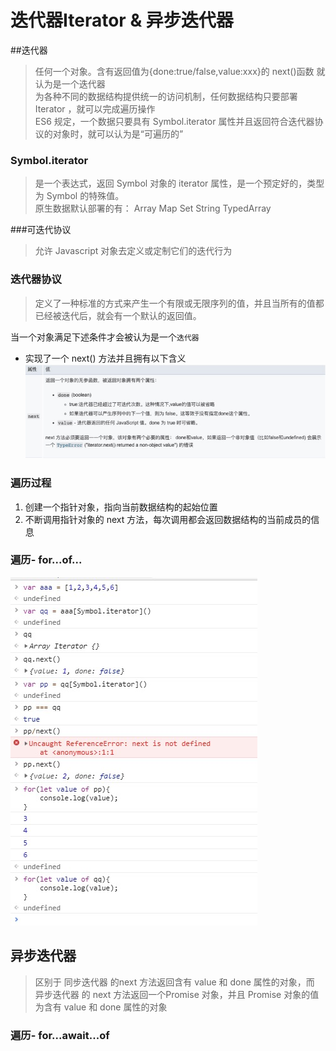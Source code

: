 # 迭代器Iterator & 异步迭代器
##迭代器
> 任何一个对象。含有返回值为{done:true/false,value:xxx}的 next()函数  就认为是一个迭代器   
为各种不同的数据结构提供统一的访问机制，任何数据结构只要部署 Iterator ，就可以完成遍历操作    
ES6 规定，一个数据只要具有 Symbol.iterator 属性并且返回符合迭代器协议的对象时，就可以认为是“可遍历的”

### Symbol.iterator
> 是一个表达式，返回 Symbol 对象的 iterator 属性，是一个预定好的，类型为 Symbol 的特殊值。  
原生数据默认部署的有： Array Map Set String TypedArray 

###可迭代协议
> 允许 Javascript 对象去定义或定制它们的迭代行为

### 迭代器协议
> 定义了一种标准的方式来产生一个有限或无限序列的值，并且当所有的值都已经被迭代后，就会有一个默认的返回值。

当一个对象满足下述条件才会被认为是一个`迭代器`  
- 实现了一个 next() 方法并且拥有以下含义
![迭代器](../../assets/iterator1.jpg)

### 遍历过程
1. 创建一个指针对象，指向当前数据结构的起始位置
2. 不断调用指针对象的 next 方法，每次调用都会返回数据结构的当前成员的信息
    
### 遍历- for...of...
![for...of...](../../assets/iterator2.jpg)

## 异步迭代器
> 区别于 同步迭代器 的next 方法返回含有 value 和 done 属性的对象，而 异步迭代器 的 next 方法返回一个Promise 对象，并且 Promise 对象的值为含有 value 和 done 属性的对象

### 遍历- for...await...of
